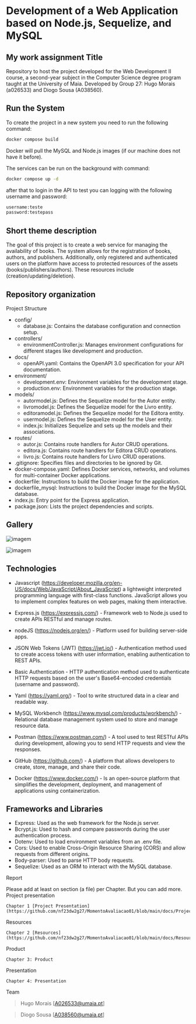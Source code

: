 # Development of a Web Application based on Node.js, Sequelize, and MySQL

## My work assignment Title

Repository to host the project developed for the Web Development II course, a second-year subject in the Computer Science degree program taught at the University of Maia. Developed by Group 27: Hugo Morais (a026533) and Diogo Sousa (A038560).

## Run the System
To create the project in a new system you need to run the following command:

```bash
docker compose build
```

Docker will pull the MySQL and Node.js images (if our machine does not have it before).

The services can be run on the background with command:
```bash
docker compose up -d
```
after that to login in the API to test you can logging with the following username and password:
```bash
username:teste
password:testepass
```

## Short theme description

The goal of this project is to create a web service for managing the availability of books. The system allows for the registration of books, authors, and publishers. 
Additionally, only registered and authenticated users on the platform have access to protected resources of the assets (books/publishers/authors). These resources include (creation/updating/deletion).

## Repository organization
Project Structure
* config/
  * database.js: Contains the database configuration and connection setup.
* controllers/
  * environmentController.js: Manages environment configurations for different stages like development and production.
* docs/
  * openAPI.yaml: Contains the OpenAPI 3.0 specification for your API documentation.
* environment/
  * development.env: Environment variables for the development stage.
  * production.env: Environment variables for the production stage.
* models/
  * autormodel.js: Defines the Sequelize model for the Autor entity.
  * livromodel.js: Defines the Sequelize model for the Livro entity.
  * editoramodel.js: Defines the Sequelize model for the Editora entity.
  * usermodel.js: Defines the Sequelize model for the User entity.
  * index.js: Initializes Sequelize and sets up the models and their associations.
* routes/
  * autor.js: Contains route handlers for Autor CRUD operations.
  * editora.js: Contains route handlers for Editora CRUD operations.
  * livro.js: Contains route handlers for Livro CRUD operations.
* .gitignore: Specifies files and directories to be ignored by Git.
* docker-compose.yaml: Defines Docker services, networks, and volumes for multi-container Docker applications.
* dockerfile: Instructions to build the Docker image for the application.
* dockerfile_mysql: Instructions to build the Docker image for the MySQL database.
* index.js: Entry point for the Express application.
* package.json: Lists the project dependencies and scripts.

## Gallery

![imagem](https://github.com/Hugomorais1990/MomentoAvaliacao01/assets/82054101/98bc474b-1e6f-42e4-a9c6-f366afbd7818)

![imagem](https://github.com/Hugomorais1990/MomentoAvaliacao01/assets/82054101/770cf10b-ec0b-4d1f-a198-eab187080022)

## Technologies

* Javascript (https://developer.mozilla.org/en-US/docs/Web/JavaScript/About_JavaScript) a lightweight interpreted programming language with first-class functions. JavaScript allows you to implement complex features on web pages, making them interactive.

* Express.js (https://expressjs.com/) - Framework web to Node.js used to create APIs RESTful and manage routes.

* nodeJS (https://nodejs.org/en/) - Platform used for building server-side apps.

* JSON Web Tokens (JWT) (https://jwt.io/) - Authentication method used to create access tokens with user information, enabling authentication to REST APIs.

* Basic Authentication - HTTP authentication method used to authenticate HTTP requests based on the user's Base64-encoded credentials (username and password).

* Yaml (https://yaml.org/) - Tool to write structured data in a clear and readable way.

* MySQL Workbench (https://www.mysql.com/products/workbench/) - Relational database management system used to store and manage resource data.

* Postman (https://www.postman.com/) - A tool used to test RESTful APIs during development, allowing you to send HTTP requests and view the responses.

* GitHub (https://github.com/) - A platform that allows developers to create, store, manage, and share their code.

* Docker (https://www.docker.com/) - Is an open-source platform that simplifies the development, deployment, and management of applications using containerization.


## Frameworks and Libraries
* Express: Used as the web framework for the Node.js server.
* Bcrypt.js: Used to hash and compare passwords during the user authentication process.
* Dotenv: Used to load environment variables from an .env file.
* Cors: Used to enable Cross-Origin Resource Sharing (CORS) and allow requests from different origins.
* Body-parser: Used to parse HTTP body requests.
* Sequelize: Used as an ORM to interact with the MySQL database.


Report

Please add at least on section (a file) per Chapter. But you can add more.
Project presentation

    Chapter 1 [Project Presentation](https://github.com/nf23dw2g27/MomentoAvaliacao01/blob/main/docs/ProjectPresentation.md).

Resources

    Chapter 2 [Resources](https://github.com/nf23dw2g27/MomentoAvaliacao01/blob/main/docs/Resources.md).

Product

    Chapter 3: Product

Presentation

    Chapter 4: Presentation

Team

> Hugo Morais [A026533@umaia.pt]

> Diogo Sousa [A038560@umaia.pt]